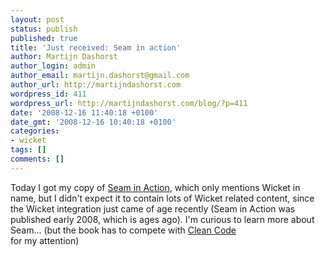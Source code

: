 ```yaml
---
layout: post
status: publish
published: true
title: 'Just received: Seam in action'
author: Martijn Dashorst
author_login: admin
author_email: martijn.dashorst@gmail.com
author_url: http://martijndashorst.com
wordpress_id: 411
wordpress_url: http://martijndashorst.com/blog/?p=411
date: '2008-12-16 11:40:18 +0100'
date_gmt: '2008-12-16 10:40:18 +0100'
categories:
- wicket
tags: []
comments: []
---
```

<p>Today I got my copy of <a href="http://www.amazon.com/gp/product/1933988401?ie=UTF8&tag=awidi-20&linkCode=as2&camp=1789&creative=390957&creativeASIN=1933988401">Seam in Action</a>, which only mentions Wicket in name, but I didn't expect it to contain lots of Wicket related content, since the Wicket integration just came of age recently (Seam in Action was published early 2008, which is ages ago). I'm curious to learn more about Seam... (but the book has to compete with <a href="http://www.amazon.com/gp/product/0132350882?ie=UTF8&tag=awidi-20&linkCode=as2&camp=1789&creative=390957&creativeASIN=0132350882">Clean Code</a><img src="http://www.assoc-amazon.com/e/ir?t=awidi-20&l=as2&o=1&a=0132350882" width="1" height="1" border="0" alt="" style="border:none !important; margin:0px !important;" /><br />
for my attention)</p>
